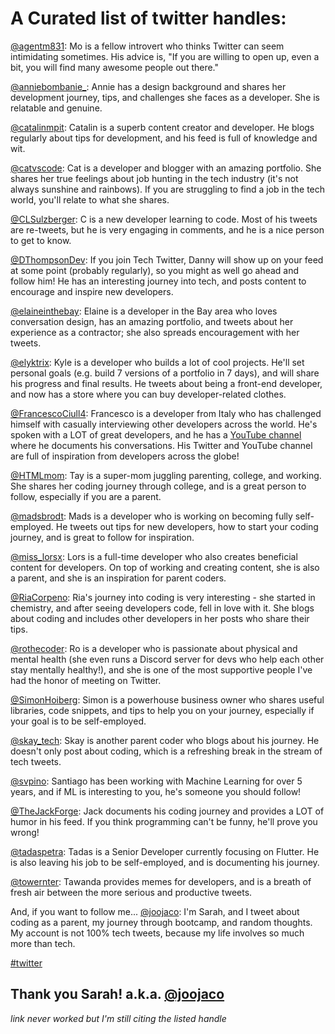 # A Curated list of twitter handles:

[@agentm831](https://twitter.com/agentm831): Mo is a fellow introvert who thinks Twitter can seem intimidating sometimes. His advice is, "If you are willing to open up, even a bit, you will find many awesome people out there."

[@anniebombanie_](https://twitter.com/anniebombanie_): Annie has a design background and shares her development journey, tips, and challenges she faces as a developer. She is relatable and genuine.

[@catalinmpit](https://twitter.com/catalinmpit): Catalin is a superb content creator and developer. He blogs regularly about tips for development, and his feed is full of knowledge and wit.

[@catvscode](https://twitter.com/catvscode): Cat is a developer and blogger with an amazing portfolio. She shares her true feelings about job hunting in the tech industry (it's not always sunshine and rainbows). If you are struggling to find a job in the tech world, you'll relate to what she shares.

[@CLSulzberger](https://twitter.com/CLSulzberger): C is a new developer learning to code. Most of his tweets are re-tweets, but he is very engaging in comments, and he is a nice person to get to know.

[@DThompsonDev](https://twitter.com/DThompsonDev): If you join Tech Twitter, Danny will show up on your feed at some point (probably regularly), so you might as well go ahead and follow him! He has an interesting journey into tech, and posts content to encourage and inspire new developers.

[@elaineinthebay](https://twitter.com/elaineinthebay): Elaine is a developer in the Bay area who loves conversation design, has an amazing portfolio, and tweets about her experience as a contractor; she also spreads encouragement with her tweets.

[@elyktrix](https://twitter.com/elyktrix): Kyle is a developer who builds a lot of cool projects. He'll set personal goals (e.g. build 7 versions of a portfolio in 7 days), and will share his progress and final results. He tweets about being a front-end developer, and now has a store where you can buy developer-related clothes.

[@FrancescoCiull4](https://twitter.com/FrancescoCiull4): Francesco is a developer from Italy who has challenged himself with casually interviewing other developers across the world. He's spoken with a LOT of great developers, and he has a [YouTube channel](http://youtube.com/FrancescoCiulla) where he documents his conversations. His Twitter and YouTube channel are full of inspiration from developers across the globe!

[@HTMLmom](https://twitter.com/HTMLmom): Tay is a super-mom juggling parenting, college, and working. She shares her coding journey through college, and is a great person to follow, especially if you are a parent.

[@madsbrodt](https://twitter.com/madsbrodt): Mads is a developer who is working on becoming fully self-employed. He tweets out tips for new developers, how to start your coding journey, and is great to follow for inspiration.

[@miss_lorsx](https://twitter.com/miss_lorsx): Lors is a full-time developer who also creates beneficial content for developers. On top of working and creating content, she is also a parent, and she is an inspiration for parent coders.

[@RiaCorpeno](https://twitter.com/RiaCorpeno): Ria's journey into coding is very interesting - she started in chemistry, and after seeing developers code, fell in love with it. She blogs about coding and includes other developers in her posts who share their tips.

[@rothecoder](https://twitter.com/rothecoder): Ro is a developer who is passionate about physical and mental health (she even runs a Discord server for devs who help each other stay mentally healthy!), and she is one of the most supportive people I've had the honor of meeting on Twitter.

[@SimonHoiberg](https://twitter.com/SimonHoiberg): Simon is a powerhouse business owner who shares useful libraries, code snippets, and tips to help you on your journey, especially if your goal is to be self-employed.

[@skay_tech](https://twitter.com/skay_tech): Skay is another parent coder who blogs about his journey. He doesn't only post about coding, which is a refreshing break in the stream of tech tweets.

[@svpino](https://twitter.com/svpino): Santiago has been working with Machine Learning for over 5 years, and if ML is interesting to you, he's someone you should follow!

[@TheJackForge](https://twitter.com/TheJackForge): Jack documents his coding journey and provides a LOT of humor in his feed. If you think programming can't be funny, he'll prove you wrong!

[@tadaspetra](https://twitter.com/tadaspetra): Tadas is a Senior Developer currently focusing on Flutter. He is also leaving his job to be self-employed, and is documenting his journey.

[@towernter](https://twitter.com/towernter): Tawanda provides memes for developers, and is a breath of fresh air between the more serious and productive tweets.

And, if you want to follow me... [@joojaco](https://twitter.com/joojaco): I'm Sarah, and I tweet about coding as a parent, my journey through bootcamp, and random thoughts. My account is not 100% tech tweets, because my life involves so much more than tech.

[#twitter](https://hashnode.com/n/twitter)

## Thank you Sarah! a.k.a. [@joojaco](https://twitter.com/joojaco)

*link never worked but I'm still citing the listed handle*
